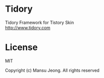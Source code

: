 # Tidory

Tidory Framework for Tistory Skin \
<http://www.tidory.com>

# License

MIT <br />

Copyright (c) Mansu Jeong. All rights reserved